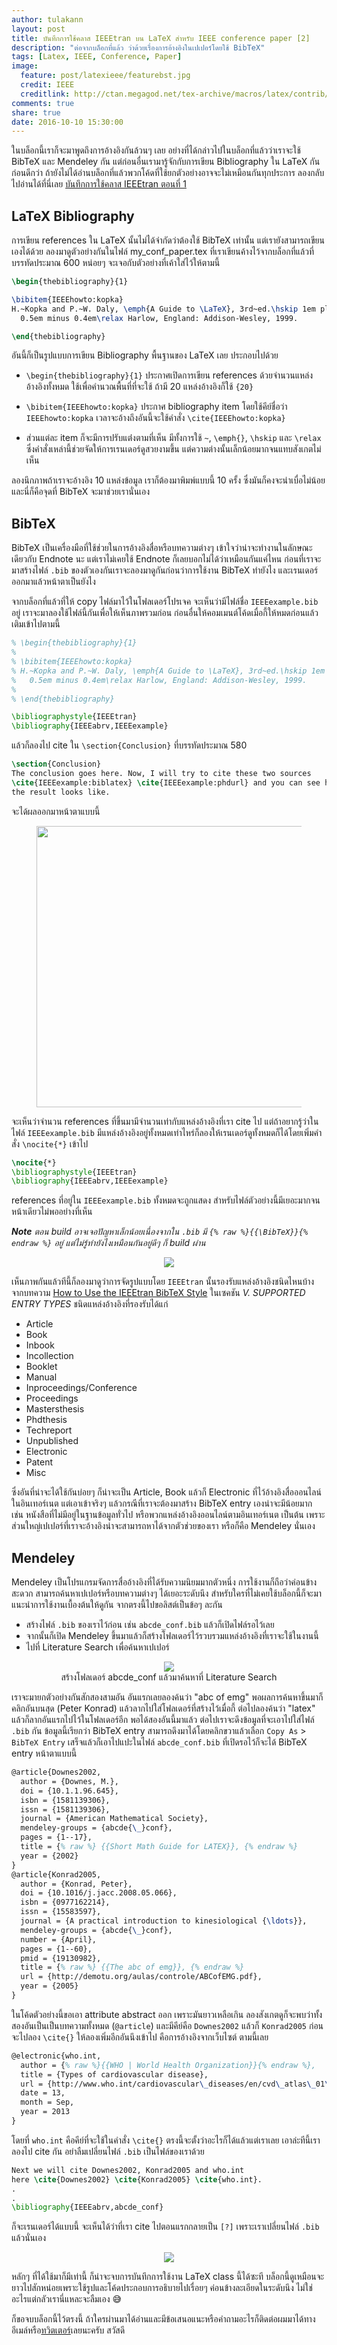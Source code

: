 ```yaml
---
author: tulakann
layout: post
title: บันทึกการใช้คลาส IEEEtran บน LaTeX สำหรับ IEEE conference paper [2]
description: "ต่อจากบล็อกที่แล้ว ว่าด้วยเรื่องการอ้างอิงในเปเปอร์โดยใช้ BibTeX"
tags: [Latex, IEEE, Conference, Paper]
image:
  feature: post/latexieee/featurebst.jpg
  credit: IEEE
  creditlink: http://ctan.megagod.net/tex-archive/macros/latex/contrib/IEEEtran/bibtex/IEEEtran_bst_HOWTO.pdf
comments: true
share: true
date: 2016-10-10 15:30:00
---
```


ในบล็อกนี้เราก็จะมาพูดถึงการอ้างอิงกันล้วนๆ เลย อย่างที่ได้กล่าวไปในบล็อกที่แล้วว่าเราจะใช้ BibTeX และ Mendeley กัน แต่ก่อนอื่นเรามารู้จักกับการเขียน Bibliography ใน LaTeX กันก่อนดีกว่า ถ้ายังไม่ได้อ่านบล็อกที่แล้วพวกโค้ดที่ใช้ยกตัวอย่างอาจจะไม่เหมือนกันทุกประการ ลองกลับไปอ่านได้ที่นี่เลย [บันทึกการใช้คลาส IEEEtran ตอนที่ 1](http://tupleblog.github.io/latex-ieeetran/)

## LaTeX Bibliography
การเขียน references ใน LaTeX นั้นไม่ได้จำกัดว่าต้องใช้ BibTeX เท่านั้น แต่เรายังสามารถเขียนเองได้ด้วย ลองมาดูตัวอย่างกันในไฟล์ my_conf_paper.tex ที่เราเขียนค้างไว้จากบล็อกที่แล้วที่บรรทัดประมาณ 600 หน่อยๆ จะเจอกับตัวอย่างที่เค้าใส่ไว้ให้ตามนี้

```tex
\begin{thebibliography}{1}

\bibitem{IEEEhowto:kopka}
H.~Kopka and P.~W. Daly, \emph{A Guide to \LaTeX}, 3rd~ed.\hskip 1em plus
  0.5em minus 0.4em\relax Harlow, England: Addison-Wesley, 1999.

\end{thebibliography}
```

อันนี้ก็เป็นรูปแบบการเขียน Bibliography พื้นฐานของ LaTeX เลย ประกอบไปด้วย

- `\begin{thebibliography}{1}` ประกาศเปิดการเขียน references ด้วยจำนวนแหล่งอ้างอิงทั้งหมด ใช้เพื่อคำนวณพื้นที่ที่จะใช้ ถ้ามี 20 แหล่งอ้างอิงก็ใช้ `{20}`
- `\bibitem{IEEEhowto:kopka}` ประกาศ bibliography item โดยใช้คีย์ชื่อว่า `IEEEhowto:kopka` เวลาจะอ้างถึงอันนี้จะใช้คำสั่ง `\cite{IEEEhowto:kopka}`

- ส่วนแต่ละ item ก็จะมีการปรับแต่่งตามที่เห็น มีทั้งการใช้ `~`, `\emph{}`, `\hskip` และ `\relax` ซึ่งคำสั่งเหล่านี้ช่วยจัดให้การเรนเดอร์ดูสวยงามขึ้น แต่ความต่างนั้นเล็กน้อยมากจนแทบสังเกตไม่เห็น

ลองนึกภาพถ้าเราจะอ้างอิง 10 แหล่งข้อมูล เราก็ต้องมาพิมพ์แบบนี้ 10 ครั้ง ซึ่งมันก็คงจะน่าเบื่อไม่น้อย และนี่ก็คือจุดที่ BibTeX จะมาช่วยเรานั่นเอง

## BibTeX
BibTeX เป็นเครื่องมือที่ใช้ช่วยในการอ้างอิงสื่อหรือบทความต่างๆ เข้าใจว่าน่าจะทำงานในลักษณะเดียวกับ Endnote นะ แต่เราไม่เคยใช้ Endnote ก็เลยบอกไม่ได้ว่าเหมือนกันแค่ไหน ก่อนที่เราจะมาสร้างไฟล์ `.bib` ของตัวเองกันเราจะลองมาดูกันก่อนว่าการใช้งาน BibTeX ทำยังไง และเรนเดอร์ออกมาแล้วหน้าตาเป็นยังไง

จากบล็อกที่แล้วที่ให้ copy ไฟล์มาไว้ในโฟลเดอร์โปรเจค จะเห็นว่ามีไฟล์ชื่อ `IEEEexample.bib` อยู่ เราจะมาลองใช้ไฟล์นี้กันเพื่อให้เห็นภาพรวมก่อน ก่อนอื่นให้คอมเมนต์โค้ดเมื่อกี้ให้หมดก่อนแล้วเติมเข้าไปตามนี้

```tex
% \begin{thebibliography}{1}
%
% \bibitem{IEEEhowto:kopka}
% H.~Kopka and P.~W. Daly, \emph{A Guide to \LaTeX}, 3rd~ed.\hskip 1em plus
%   0.5em minus 0.4em\relax Harlow, England: Addison-Wesley, 1999.
%
% \end{thebibliography}

\bibliographystyle{IEEEtran}
\bibliography{IEEEabrv,IEEEexample}
```

แล้วก็ลองไป cite ใน `\section{Conclusion}` ที่บรรทัดประมาณ 580

```tex
\section{Conclusion}
The conclusion goes here. Now, I will try to cite these two sources
\cite{IEEEexample:biblatex} \cite{IEEEexample:phdurl} and you can see how
the result looks like.
```

จะได้ผลออกมาหน้าตาแบบนี้

<figure><center>
  <img width="450px" src="/images/post/latexieee/refrendered.png" data-action="zoom"/>
</center></figure>

จะเห็นว่าจำนวน references ที่ขึ้นมามีจำนวนเท่ากับแหล่งอ้างอิงที่เรา cite ไป แต่ถ้าอยากรู้ว่าในไฟล์ `IEEEexample.bib` มีแหล่งอ้างอิงอยู่ทั้งหมดเท่าไหร่ก็ลองให้เรนเดอร์ดูทั้งหมดก็ได้โดยเพิ่มคำสั่ง `\nocite{*}` เข้าไป

```tex
\nocite{*}
\bibliographystyle{IEEEtran}
\bibliography{IEEEabrv,IEEEexample}
```

references ที่อยู่ใน `IEEEexample.bib` ทั้งหมดจะถูกแสดง สำหรับไฟล์ตัวอย่างนี้มีเยอะมากจนหน้าเดียวไม่พออย่างที่เห็น

_**Note** ตอน build อาจเจอปัญหาเล็กน้อยเนื่องจากใน `.bib` มี `{% raw %}{{\BibTeX}}{% endraw %}` อยู่ แต่ไม่รู้ทำยังไงเหมือนกันอยู่ดีๆ ก็ build ผ่าน_

<figure><center>
  <img src="/images/post/latexieee/allref.png" data-action="zoom"/>
</center></figure>

เห็นภาพกันแล้วทีนี้ก็ลองมาดูว่าการจัดรูปแบบโดย `IEEEtran` นั้นรองรับแหล่งอ้างอิงชนิดไหนบ้าง จากบทความ [How to Use the IEEEtran BibTeX Style](http://ctan.megagod.net/tex-archive/macros/latex/contrib/IEEEtran/bibtex/IEEEtran_bst_HOWTO.pdf) ในเซคชัน _V. SUPPORTED ENTRY TYPES_ ชนิดแหล่งอ้างอิงที่รองรับได้แก่

- Article
- Book
- Inbook
- Incollection
- Booklet
- Manual
- Inproceedings/Conference
- Proceedings
- Mastersthesis
- Phdthesis
- Techreport
- Unpublished
- Electronic
- Patent
- Misc

ซึ่งอันที่น่าจะได้ใช้กันบ่อยๆ ก็น่าจะเป็น Article, Book แล้วก็ Electronic ที่ไว้อ้างอิงสื่อออนไลน์ในอินเทอร์เนต แต่เอาเข้าจริงๆ แล้วกรณีที่เราจะต้องมาสร้าง BibTeX entry เองน่าจะมีน้อยมาก เช่น หนังสือที่ไม่มีอยู่ในฐานข้อมูลทั่วไป หรือพวกแหล่งอ้างอิงออนไลน์ตามอินเทอร์เนต เป็นต้น เพราะส่วนใหญ่เปเปอร์ที่เราจะอ้างอิงน่าจะสามารถหาได้จากตัวช่วยของเรา หรือก็คือ Mendeley นั่นเอง

## Mendeley
Mendeley เป็นโปรแกรมจัดการสื่ออ้างอิงที่ได้รับความนิยมมากตัวหนึ่ง การใช้งานก็ถือว่าค่อนข้างสะดวก สามารถค้นหาเปเปอร์หรือบทความต่างๆ ได้เยอะระดับนึง สำหรับใครที่ไม่เคยใช้บล็อกนี้ก็จะมาแนะนำการใช้งานเบื้องต้นให้ดูกัน จากตรงนี้ไปขอลิสต์เป็นข้อๆ ละกัน

- สร้างไฟล์ `.bib` ของเราไว้ก่อน เช่น `abcde_conf.bib` แล้วก็เปิดไฟล์รอไว้เลย
- จากนั้นก็เปิด Mendeley ขึ้นมาแล้วก็สร้างโฟลเดอร์ไว้รวบรวมแหล่งอ้างอิงที่เราจะใช้ในงานนี้
- ไปที่ Literature Search เพื่อค้นหาเปเปอร์

<figure><center>
  <img src="/images/post/latexieee/mendeleymenu.png" data-action="zoom"/>

  <figcaption>
    <a title="#">
      สร้างโฟลเดอร์ abcde_conf แล้วมาค้นหาที่ Literature Search
    </a>
  </figcaption>
</center></figure>

เราจะมายกตัวอย่างกันสักสองสามอัน อันแรกเลยลองค้นว่า "abc of emg" พอผลการค้นหาขึ้นมาก็คลิกอันบนสุด (Peter Konrad) แล้วลากไปใส่โฟลเดอร์ที่สร้างไว้เมื่อกี้ ต่อไปลองค้นว่า "latex" แล้วก็ลากอันแรกไปไว้ในโฟลเดอร์อีก พอได้สองอันนี้มาแล้ว ต่อไปเราจะดึงข้อมูลที่จะเอาไปใส่ไฟล์ `.bib` กัน ข้อมูลนี้เรียกว่า BibTeX entry สามารถดึงมาได้โดยคลิกขวาแล้วเลือก `Copy As` > `BibTeX Entry` เสร็จแล้วก็เอาไปแปะในไฟล์ `abcde_conf.bib` ที่เปิดรอไว้ก็จะได้ BibTeX entry หน้าตาแบบนี้

```tex
@article{Downes2002,
  author = {Downes, M.},
  doi = {10.1.1.96.645},
  isbn = {1581139306},
  issn = {1581139306},
  journal = {American Mathematical Society},
  mendeley-groups = {abcde{\_}conf},
  pages = {1--17},
  title = {% raw %} {{Short Math Guide for LATEX}}, {% endraw %}
  year = {2002}
}
@article{Konrad2005,
  author = {Konrad, Peter},
  doi = {10.1016/j.jacc.2008.05.066},
  isbn = {0977162214},
  issn = {15583597},
  journal = {A practical introduction to kinesiological {\ldots}},
  mendeley-groups = {abcde{\_}conf},
  number = {April},
  pages = {1--60},
  pmid = {19130982},
  title = {% raw %} {{The abc of emg}}, {% endraw %}
  url = {http://demotu.org/aulas/controle/ABCofEMG.pdf},
  year = {2005}
}
```

ในโค้ดตัวอย่างนี้ขอเอา attribute abstract ออก เพราะมันยาวเหลือเกิน ลองสังเกตดูก็จะพบว่าทั้งสองอันเป็นเป็นบทความทั้งหมด (`@article`) และมีคีย์คือ `Downes2002` แล้วก็ `Konrad2005` ก่อนจะไปลอง `\cite{}` ให้ลองเพิ่มอีกอันนึงเข้าไป คือการอ้างอิงจากเว็บไซต์ ตามนี้เลย

```tex
@electronic{who.int,
  author = {% raw %}{{WHO | World Health Organization}}{% endraw %},
  title = {Types of cardiovascular disease},
  url = {http://www.who.int/cardiovascular\_diseases/en/cvd\_atlas\_01\_types.pdf},
  date = 13,
  month = Sep,
  year = 2013
}
```

โดยที่ `who.int` คือคีย์ที่จะใช้ในคำสั่ง `\cite{}` ตรงนี้จะตั้งว่าอะไรก็ได้แล้วแต่เราเลย เอาล่ะทีนี้เราลองไป cite กัน อย่าลืมเปลี่ยนไฟล์ `.bib` เป็นไฟล์ของเราด้วย

```tex
Next we will cite Downes2002, Konrad2005 and who.int
here \cite{Downes2002} \cite{Konrad2005} \cite{who.int}.
.
.
\bibliography{IEEEabrv,abcde_conf}
```

ก็จะเรนเดอร์ได้แบบนี้ จะเห็นได้ว่าที่เรา cite ไปตอนแรกกลายเป็น `[?]` เพราะเราเปลี่ยนไฟล์ `.bib` แล้วนั่นเอง

<figure><center>
  <img src="/images/post/latexieee/citemybib.png" data-action="zoom"/>
</center></figure>

หลักๆ ที่ได้ใช้มาก็มีเท่านี้ ก็น่าจะจบการบันทึกการใช้งาน LaTeX class นี้ได้ซะที บล็อกนี้ดูเหมือนจะยาวไปสักหน่อยเพราะใช้รูปและโค้ดประกอบการอธิบายไปเรื่อยๆ ค่อนข้างละเอียดในระดับนึง ไม่ใช่อะไรแต่กลัวเรานี่แหละจะลืมเอง 😅

ก็ขอจบบล็อกนี้ไว้ตรงนี้ ถ้าใครผ่านมาได้อ่านและมีข้อเสนอแนะหรือคำถามอะไรก็ติดต่อผมมาได้ทางอีเมล์หรือ[ทวิตเตอร์](https://twitter.com/tulakann)เลยนะครับ สวัสดี

